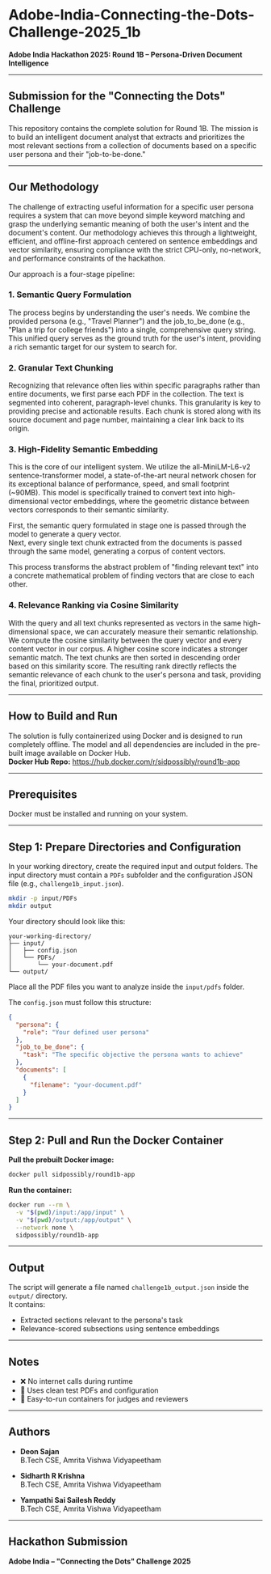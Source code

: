 # Adobe-India-Connecting-the-Dots-Challenge-2025_1b
**Adobe India Hackathon 2025: Round 1B – Persona-Driven Document Intelligence**

---

## Submission for the "Connecting the Dots" Challenge

This repository contains the complete solution for Round 1B. The mission is to build an intelligent document analyst that extracts and prioritizes the most relevant sections from a collection of documents based on a specific user persona and their "job-to-be-done."

---

## Our Methodology

The challenge of extracting useful information for a specific user persona requires a system that can move beyond simple keyword matching and grasp the underlying semantic meaning of both the user's intent and the document's content. Our methodology achieves this through a lightweight, efficient, and offline-first approach centered on sentence embeddings and vector similarity, ensuring compliance with the strict CPU-only, no-network, and performance constraints of the hackathon.

Our approach is a four-stage pipeline:

### 1. Semantic Query Formulation

The process begins by understanding the user's needs. We combine the provided persona (e.g., "Travel Planner") and the job_to_be_done (e.g., "Plan a trip for college friends") into a single, comprehensive query string. This unified query serves as the ground truth for the user's intent, providing a rich semantic target for our system to search for.

### 2. Granular Text Chunking

Recognizing that relevance often lies within specific paragraphs rather than entire documents, we first parse each PDF in the collection. The text is segmented into coherent, paragraph-level chunks. This granularity is key to providing precise and actionable results. Each chunk is stored along with its source document and page number, maintaining a clear link back to its origin.

### 3. High-Fidelity Semantic Embedding

This is the core of our intelligent system. We utilize the all-MiniLM-L6-v2 sentence-transformer model, a state-of-the-art neural network chosen for its exceptional balance of performance, speed, and small footprint (~90MB). This model is specifically trained to convert text into high-dimensional vector embeddings, where the geometric distance between vectors corresponds to their semantic similarity.

First, the semantic query formulated in stage one is passed through the model to generate a query vector.  
Next, every single text chunk extracted from the documents is passed through the same model, generating a corpus of content vectors.

This process transforms the abstract problem of "finding relevant text" into a concrete mathematical problem of finding vectors that are close to each other.

### 4. Relevance Ranking via Cosine Similarity

With the query and all text chunks represented as vectors in the same high-dimensional space, we can accurately measure their semantic relationship. We compute the cosine similarity between the query vector and every content vector in our corpus. A higher cosine score indicates a stronger semantic match. The text chunks are then sorted in descending order based on this similarity score. The resulting rank directly reflects the semantic relevance of each chunk to the user's persona and task, providing the final, prioritized output.

---

## How to Build and Run

The solution is fully containerized using Docker and is designed to run completely offline. The model and all dependencies are included in the pre-built image available on Docker Hub.  
**Docker Hub Repo:** https://hub.docker.com/r/sidpossibly/round1b-app

---

## Prerequisites

Docker must be installed and running on your system.

---

## Step 1: Prepare Directories and Configuration

In your working directory, create the required input and output folders. The input directory must contain a `PDFs` subfolder and the configuration JSON file (e.g., `challenge1b_input.json`).

```bash
mkdir -p input/PDFs
mkdir output
```

Your directory should look like this:

```plaintext
your-working-directory/
├── input/
│   ├── config.json
│   └── PDFs/
│       └── your-document.pdf
└── output/
```

Place all the PDF files you want to analyze inside the `input/pdfs` folder.

The `config.json` must follow this structure:

```json
{
  "persona": {
    "role": "Your defined user persona"
  },
  "job_to_be_done": {
    "task": "The specific objective the persona wants to achieve"
  },
  "documents": [
    {
      "filename": "your-document.pdf"
    }
  ]
}
```

---

## Step 2: Pull and Run the Docker Container

**Pull the prebuilt Docker image:**

```bash
docker pull sidpossibly/round1b-app
```

**Run the container:**

```bash
docker run --rm \
  -v "$(pwd)/input:/app/input" \
  -v "$(pwd)/output:/app/output" \
  --network none \
  sidpossibly/round1b-app
```

---

## Output

The script will generate a file named `challenge1b_output.json` inside the `output/` directory.  
It contains:
- Extracted sections relevant to the persona's task
- Relevance-scored subsections using sentence embeddings

---

## Notes

- ❌ No internet calls during runtime  
- 📄 Uses clean test PDFs and configuration  
- 🚀 Easy-to-run containers for judges and reviewers

---

## Authors

- **Deon Sajan**  
  B.Tech CSE, Amrita Vishwa Vidyapeetham

- **Sidharth R Krishna**  
  B.Tech CSE, Amrita Vishwa Vidyapeetham

- **Yampathi Sai Sailesh Reddy**  
  B.Tech CSE, Amrita Vishwa Vidyapeetham

---

## Hackathon Submission

**Adobe India – "Connecting the Dots" Challenge 2025**

